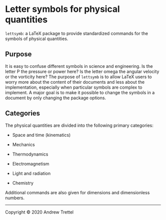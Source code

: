 Letter symbols for physical quantities
======================================

`lettsymb`: a LaTeX package to provide standardized commands for the symbols of
physical quantities.


Purpose
-------

It is easy to confuse different symbols in science and engineering.  Is the
letter P the pressure or power here?  Is the letter omega the angular velocity
or the vorticity here?  The purpose of `lettsymb` is to allow LaTeX users to
worry more about the content of their documents and less about the
implementation, especially when particular symbols are complex to implement.  A
major goal is to make it possible to change the symbols in a document by only
changing the package options.


Categories
----------

The physical quantities are divided into the following primary categories:

- Space and time (kinematics)

- Mechanics

- Thermodynamics

- Electromagnetism

- Light and radiation

- Chemistry

Additional commands are also given for dimensions and dimensionless numbers.

-------------------------------------------------------------------------------

Copyright © 2020 Andrew Trettel
